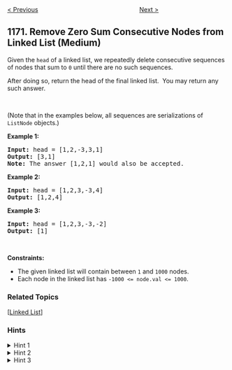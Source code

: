 <!--|This file generated by command(leetcode description); DO NOT EDIT.    |-->
<!--+----------------------------------------------------------------------+-->
<!--|@author    openset <openset.wang@gmail.com>                           |-->
<!--|@link      https://github.com/openset                                 |-->
<!--|@home      https://github.com/openset/leetcode                        |-->
<!--+----------------------------------------------------------------------+-->

[< Previous](https://github.com/openset/leetcode/tree/master/problems/compare-strings-by-frequency-of-the-smallest-character "Compare Strings by Frequency of the Smallest Character")
　　　　　　　　　　　　　　　　
[Next >](https://github.com/openset/leetcode/tree/master/problems/dinner-plate-stacks "Dinner Plate Stacks")

## 1171. Remove Zero Sum Consecutive Nodes from Linked List (Medium)

<p>Given the <code>head</code> of a linked list, we repeatedly delete consecutive sequences of nodes that sum to <code>0</code> until there are no such sequences.</p>

<p>After doing so, return the head of the final linked list.&nbsp; You may return any such answer.</p>

<p>&nbsp;</p>
<p>(Note that in the examples below, all sequences are serializations of <code>ListNode</code> objects.)</p>

<p><strong>Example 1:</strong></p>

<pre>
<strong>Input:</strong> head = [1,2,-3,3,1]
<strong>Output:</strong> [3,1]
<strong>Note:</strong> The answer [1,2,1] would also be accepted.
</pre>

<p><strong>Example 2:</strong></p>

<pre>
<strong>Input:</strong> head = [1,2,3,-3,4]
<strong>Output:</strong> [1,2,4]
</pre>

<p><strong>Example 3:</strong></p>

<pre>
<strong>Input:</strong> head = [1,2,3,-3,-2]
<strong>Output:</strong> [1]
</pre>

<p>&nbsp;</p>
<p><strong>Constraints:</strong></p>

<ul>
	<li>The given linked list will contain between <code>1</code> and <code>1000</code> nodes.</li>
	<li>Each node in the linked list has <code>-1000 &lt;= node.val &lt;= 1000</code>.</li>
</ul>

### Related Topics
  [[Linked List](https://github.com/openset/leetcode/tree/master/tag/linked-list/README.md)]

### Hints
<details>
<summary>Hint 1</summary>
Convert the linked list into an array.
</details>

<details>
<summary>Hint 2</summary>
While you can find a non-empty subarray with sum = 0, erase it.
</details>

<details>
<summary>Hint 3</summary>
Convert the array into a linked list.
</details>
